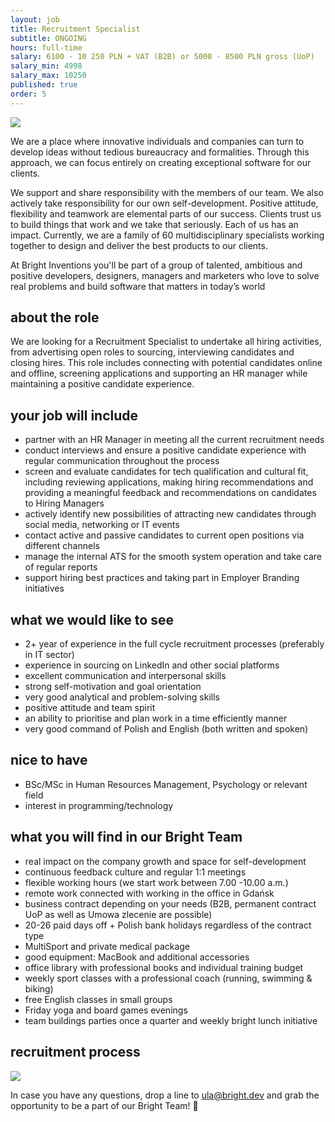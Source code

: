 ```yaml
---
layout: job
title: Recruitment Specialist
subtitle: ONGOING
hours: full-time
salary: 6100 - 10 250 PLN + VAT (B2B) or 5000 - 8500 PLN gross (UoP)
salary_min: 4998
salary_max: 10250
published: true
order: 5
---
```

![](/images/brightteam_passion.png)

We are a place where innovative individuals and companies can turn to develop ideas without tedious bureaucracy and formalities. Through this approach, we can focus entirely on creating exceptional software for our clients.

We support and share responsibility with the members of our team. We also actively take responsibility for our own self-development. Positive attitude, flexibility and teamwork are elemental parts of our success. Clients trust us to build things that work and we take that seriously. Each of us has an impact. Currently, we are a family of 60 multidisciplinary specialists working together to design and deliver the best products to our clients. 

At Bright Inventions you'll be part of a group of talented, ambitious and positive developers, designers, managers and marketers who love to solve real problems and build software that matters in today’s world

## about the role

We are looking for a Recruitment Specialist to undertake all hiring activities, from advertising open roles to sourcing, interviewing candidates and closing hires. This role includes connecting with potential candidates online and offline, screening applications and supporting an HR manager while maintaining a positive candidate experience.

## your job will include

* partner with an HR Manager in meeting all the current recruitment needs
* conduct interviews and ensure a positive candidate experience with regular communication throughout the process
* screen and evaluate candidates for tech qualification and cultural fit, including reviewing applications, making hiring recommendations and providing a meaningful feedback and recommendations on candidates to Hiring Managers
* actively identify new possibilities of attracting new candidates through social media, networking or IT events 
* contact active and passive candidates to current open positions via different channels 
* manage the internal ATS for the smooth system operation and take care of regular reports 
* support hiring  best practices and taking part in Employer Branding initiatives

## what we would like to see

* 2+ year of experience in the full cycle recruitment processes (preferably in IT sector) 
* experience in sourcing on LinkedIn and other social platforms 
* excellent communication and interpersonal skills
* strong self-motivation and goal orientation 
* very good analytical and problem-solving skills 
* positive attitude and team spirit
* an ability to prioritise and plan work in a time efficiently manner 
* very good command of Polish and English (both written and spoken)

## nice to have

* BSc/MSc in Human Resources Management, Psychology or relevant field
* interest in programming/technology 

## what you will find in our Bright Team

* real impact on the company growth and space for self-development 
* continuous feedback culture and regular 1:1 meetings 
* flexible working hours (we start work between 7.00 -10.00 a.m.)
* remote work connected with working in the office in Gdańsk
* business contract depending on your needs (B2B, permanent contract UoP as well as Umowa zlecenie are possible)
* 20-26 paid days off + Polish bank holidays regardless of the contract type
* MultiSport and private medical package
* good equipment: MacBook and additional accessories 
* office library with professional books and individual training budget
* weekly sport classes with a professional coach (running, swimming & biking)
* free English classes in small groups
* Friday yoga and board games evenings
* team buildings parties once a quarter and weekly bright lunch initiative

## recruitment process

![](/images/recruitment-process-non-tech.png)

In case you have any questions, drop a line to [ula@bright.dev](mailto:ula@bright.dev) and grab the opportunity to be a part of our Bright Team! 🧡